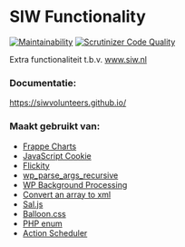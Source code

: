 # SIW Functionality
[![Maintainability](https://api.codeclimate.com/v1/badges/886e8d695f403b2356e9/maintainability)](https://codeclimate.com/github/siwvolunteers/siw-functionality/maintainability)
[![Scrutinizer Code Quality](https://scrutinizer-ci.com/g/siwvolunteers/siw-functionality/badges/quality-score.png?b=master)](https://scrutinizer-ci.com/g/siwvolunteers/siw-functionality/?branch=master)

Extra functionaliteit t.b.v. www.siw.nl

### Documentatie:
https://siwvolunteers.github.io/

### Maakt gebruikt van:
- [Frappe Charts ](https://github.com/frappe/charts)
- [JavaScript Cookie](https://github.com/js-cookie/js-cookie)
- [Flickity](https://github.com/metafizzy/flickity)
- [wp_parse_args_recursive](https://github.com/kallookoo/wp_parse_args_recursive)
- [WP Background Processing](https://github.com/deliciousbrains/wp-background-processing)
- [Convert an array to xml](https://github.com/spatie/array-to-xml)
- [Sal.js](https://mciastek.github.io/sal/)
- [Balloon.css](https://kazzkiq.github.io/balloon.css/)
- [PHP enum](https://github.com/spatie/enum)
- [Action Scheduler](https://actionscheduler.org/)
